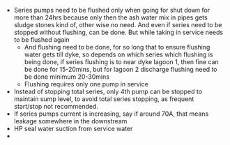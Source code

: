 - Series pumps need to be flushed only when going for shut down for more than 24hrs because only then the ash water mix in pipes gets sludge stones kind of, other wise no need. And even if series need to be stopped without flushing, can be done. But while taking in service needs to be flushed again
    - And flushing need to be done, for so long that to ensure flushing water gets till dyke, so depends on which series which flushing is being done, if series flushing is to near dyke lagoon 1, then fine can be done for 15-20mins, but for lagoon 2 discharge flushing need to be done minimum 20-30mins
    - Flushing requires only one pump in service
- Instead of stopping total series, only 4th pump can be stopped to maintain sump level, to avoid total series stopping, as frequent start/stop not recommended.
- If series pumps current is increasing, say if around 70A, that means leakage somewhere in the downstream
- HP seal water suction from service water 
- 